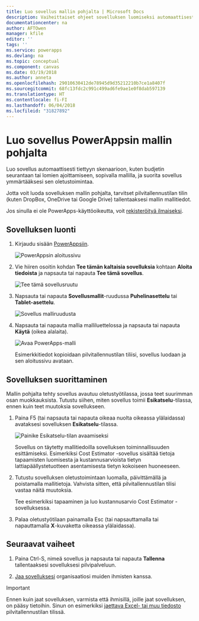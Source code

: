 ```yaml
---
title: Luo sovellus mallin pohjalta | Microsoft Docs
description: Vaiheittaiset ohjeet sovelluksen luomiseksi automaattisesti PowerAppsin mallin pohjalta.
documentationcenter: na
author: AFTOwen
manager: kfile
editor: ''
tags: ''
ms.service: powerapps
ms.devlang: na
ms.topic: conceptual
ms.component: canvas
ms.date: 03/19/2018
ms.author: anneta
ms.openlocfilehash: 29010630412de78945d9d35212210b7ce1a8407f
ms.sourcegitcommit: 68fc13fdc2c991c499ad6fe9ae1e0f8dab597139
ms.translationtype: HT
ms.contentlocale: fi-FI
ms.lasthandoff: 06/04/2018
ms.locfileid: "31827892"
---
```

# <a name="create-an-app-from-a-powerapps-template"></a>Luo sovellus PowerAppsin mallin pohjalta
Luo sovellus automaattisesti tiettyyn skenaarioon, kuten budjetin seurantaan tai lomien ajoittamiseen, sopivalla mallilla, ja suorita sovellus ymmärtääksesi sen oletustoimintaa.

Jotta voit luoda sovelluksen mallin pohjalta, tarvitset pilvitallennustilan tilin (kuten DropBox, OneDrive tai Google Drive) tallentaaksesi mallin mallitiedot.

Jos sinulla ei ole PowerApps-käyttöoikeutta, voit [rekisteröityä ilmaiseksi](../signup-for-powerapps.md).

## <a name="create-an-app"></a>Sovelluksen luonti
1. Kirjaudu sisään [PowerAppsiin](http://web.powerapps.com).

    ![PowerAppsin aloitussivu](./media/get-started-test-drive/sign-in.png)

1. Vie hiiren osoitin kohdan **Tee tämän kaltaisia sovelluksia** kohtaan **Aloita tiedoista** ja napsauta tai napauta **Tee tämä sovellus**.

    ![Tee tämä sovellusruutu](./media/get-started-test-drive/make-this-app.png)

1. Napsauta tai napauta **Sovellusmallit**-ruudussa **Puhelinasettelu** tai **Tablet-asettelu**.

    ![Sovellus malliruudusta](./media/get-started-test-drive/template-tile.png)

4. Napsauta tai napauta mallia malliluettelossa ja napsauta tai napauta **Käytä** (oikea alalaita).

    ![Avaa PowerApps-malli](./media/get-started-test-drive/open-template.png)

    Esimerkkitiedot kopioidaan pilvitallennustilan tiliisi, sovellus luodaan ja sen aloitussivu avataan.

## <a name="run-the-app"></a>Sovelluksen suorittaminen
Mallin pohjalta tehty sovellus avautuu oletustyötilassa, jossa teet suurimman osan muokkauksista. Tutustu siihen, miten sovellus toimii **Esikatselu**-tilassa, ennen kuin teet muutoksia sovellukseen.

1. Paina F5 (tai napsauta tai napauta oikeaa nuolta oikeassa ylälaidassa) avataksesi sovelluksen **Esikatselu**-tilassa.

    ![Painike Esikatselu-tilan avaamiseksi](./media/get-started-test-drive/open-preview.png)

    Sovellus on täytetty mallitiedoilla sovelluksen toiminnallisuuden esittämiseksi. Esimerkiksi Cost Estimator -sovellus sisältää tietoja tapaamisten luomisesta ja kustannusarvioista tietyn lattiapäällystetuotteen asentamisesta tietyn kokoiseen huoneeseen.

4. Tutustu sovelluksen oletustoimintaan luomalla, päivittämällä ja poistamalla mallitietoja. Vahvista sitten, että pilvitallennustilan tilisi vastaa näitä muutoksia.

    Tee esimerkiksi tapaaminen ja luo kustannusarvio Cost Estimator -sovelluksessa.

5. Palaa oletustyötilaan painamalla Esc (tai napsauttamalla tai napauttamalla **X**-kuvaketta oikeassa ylälaidassa).

## <a name="next-steps"></a>Seuraavat vaiheet
1. Paina Ctrl-S, nimeä sovellus ja napsauta tai napauta **Tallenna** tallentaaksesi sovelluksesi pilvipalveluun.

1. [Jaa sovelluksesi](share-app.md) organisaatiosi muiden ihmisten kanssa.

> [!IMPORTANT]
> Ennen kuin jaat sovelluksen, varmista että ihmisillä, joille jaat sovelluksen, on pääsy tietoihin. Sinun on esimerkiksi [jaettava Excel- tai muu tiedosto](share-app-data.md) pilvitallennustilan tilissä.
